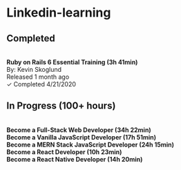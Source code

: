 # Linkedin-learning

<h2>Completed</h2><br>
<b>Ruby on Rails 6 Essential Training (3h 41min)</b> <br>
By: Kevin Skoglund<br>
Released 1 month ago<br>
✓ Completed 4/21/2020

<h2>In Progress (100+ hours)</h2><br>
<b>Become a Full-Stack Web Developer (34h 22min)</b> <br>
<b>Become a Vanilla JavaScript Developer (17h 51min)</b> <br>
<b>Become a MERN Stack JavaScript Developer (24h 15min)</b> <br>
<b>Become a React Developer (10h 23min)</b> <br>
<b>Become a React Native Developer (14h 20min)</b> <br>
